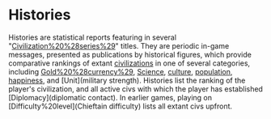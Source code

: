 # Histories

Histories are statistical reports featuring in several "[Civilization%20%28series%29](Civilization)" titles. They are periodic in-game messages, presented as publications by historical figures, which provide comparative rankings of extant [civilizations](civilizations) in one of several categories, including [Gold%20%28currency%29](wealth), [Science](development), [culture](culture), [population](population), [happiness](happiness), and [Unit](military strength).
Histories list the ranking of the player's civilization, and all active civs with which the player has established [Diplomacy](diplomatic contact). In earlier games, playing on [Difficulty%20level](Chieftain difficulty) lists all extant civs upfront.
